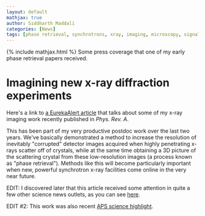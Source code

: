 ```yaml
---
layout: default
mathjax: true
author: Siddharth Maddali
categories: [News]
tags: [phase retrieval, synchrotrons, xray, imaging, microscopy, signal processing]
---
```


{% include mathjax.html %}
Some press coverage that one of my early phase retrieval papers received. 

# Imagining new x-ray diffraction experiments

Here's a link to <a href="https://www.eurekalert.org/pub_releases/2019-07/dnl-asf071819.php">a EurekaAlert article</a> that talks about some of my x-ray imaging work recently published in _Phys. Rev. A_.

This has been part of my very productive postdoc work over the last two years. 
We've basically demonstrated a method to increase the resolution of inevitably "corrupted" detector images acquired when highly penetrating x-rays scatter off of crystals, while at the same time obtaining a 3D picture of the scattering crystal from these low-resolution images (a process known as "phase retrieval"). 
Methods like this will become particularly important when new, powerful synchrotron x-ray facilities come online in the very near future.

EDIT: I discovered later that this article received some attention in quite a few other science news outlets, as you can see [here](https://www.altmetric.com/details/51255773/news).

EDIT #2: This work was also recent [APS science highlight](https://www.aps.anl.gov/APS-Science-Highlight/2020-04-27/the-aps-upgrade-will-enable-improved-bragg-coherent-diffraction).
